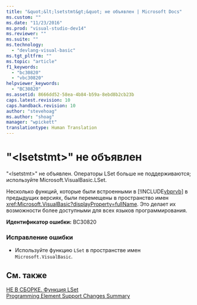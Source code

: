 ```yaml
---
title: "&quot;&lt;lsetstmt&gt;&quot; не объявлен | Microsoft Docs"
ms.custom: ""
ms.date: "11/23/2016"
ms.prod: "visual-studio-dev14"
ms.reviewer: ""
ms.suite: ""
ms.technology: 
  - "devlang-visual-basic"
ms.tgt_pltfrm: ""
ms.topic: "article"
f1_keywords: 
  - "bc30820"
  - "vbc30820"
helpviewer_keywords: 
  - "BC30820"
ms.assetid: 8666dd52-58ea-4b84-b59a-8ebd8b2cb23b
caps.latest.revision: 10
caps.handback.revision: 10
author: "stevehoag"
ms.author: "shoag"
manager: "wpickett"
translationtype: Human Translation
---
```

# &quot;&lt;lsetstmt&gt;&quot; не объявлен
"\<lsetstmt\>" не объявлен. Операторы LSet больше не поддерживаются; используйте Microsoft.VisualBasic.LSet.  
  
 Несколько функций, которые были встроенными в [!INCLUDE[vbprvb](../../csharp/programming-guide/concepts/linq/includes/vbprvb_md.md)] в предыдущих версиях, были перемещены в пространство имен <xref:Microsoft.VisualBasic?displayProperty=fullName>. Это делает их возможности более доступными для всех языков программирования.  
  
 **Идентификатор ошибки:** BC30820  
  
### Исправление ошибки  
  
-   Используйте функцию `LSet` в пространстве имен `Microsoft.VisualBasic`.  
  
## См. также  
 [НЕ В СБОРКЕ. Функция LSet](http://msdn.microsoft.com/ru-ru/591d286c-6b7a-4350-ae74-99fee00fd964)   
 [Programming Element Support Changes Summary](http://msdn.microsoft.com/ru-ru/0483590a-6309-449c-a2fa-effa26a03b95)